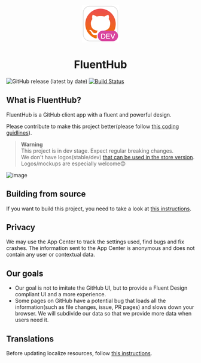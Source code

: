 <p align="center">
  <img alt="Logo" src="src/FluentHub/Assets/AppTilesDev/StoreLogo.scale-400.png" width="100px" />
  <h1 align="center">FluentHub</h1>
</p>

![GitHub release (latest by date)](https://img.shields.io/github/v/release/fluenthub-community/fluenthub)
[![Build Status](https://dev.azure.com/fluenthub-community/FluentHub/_apis/build/status/Build%20Pipeline%20(x64)?branchName=main)](https://dev.azure.com/fluenthub-community/FluentHub/_build/latest?definitionId=5&branchName=main)

## What is FluentHub?

FluentHub is a GitHub client app with a fluent and powerful design.

Please contribute to make this project better(please follow [this coding guidlines](docs/code-style.md)).

> **Warning**</br> This project is in dev stage. Expect regular breaking changes.</br>
> We don't have logos(stable/dev) [that can be used in the store version](https://github.com/logos). Logos/mockups are especially welcome😊

![image](https://user-images.githubusercontent.com/62196528/156875118-f58c4acb-46de-478b-8b5b-9733b466d6b2.png)

## Building from source

If you want to build this project, you need to take a look at [this instructions](docs/building-from-source.md).

## Privacy

We may use the App Center to track the settings used, find bugs and fix crashes. The information sent to the App Center is anonymous and does not contain any user or contextual data.

## Our goals

- Our goal is not to imitate the GitHub UI, but to provide a Fluent Design compliant UI and a more experience.
- Some pages on GitHub have a potential bug that loads all the information(such as file changes, issue, PR pages) and slows down your browser. We will subdivide our data so that we provide more data when users need it.

## Translations

Before updating localize resources, follow [this instructions](docs/translations.md).
